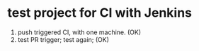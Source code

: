 # test project for CI with Jenkins

1. push triggered CI, with one machine. (OK)
2. test PR trigger; test again; (OK)
